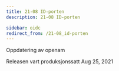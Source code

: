 ```yaml
---
title: 21-08 ID-porten
description: 21-08 ID-porten

sidebar: oidc
redirect_from: /21-08_id-porten
---
```



Oppdatering av openam



Releasen vart produksjonssatt Aug 25, 2021
